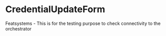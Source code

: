 # CredentialUpdateForm
Featsystems - This is for the testing purpose to check connectivity to the orchestrator
